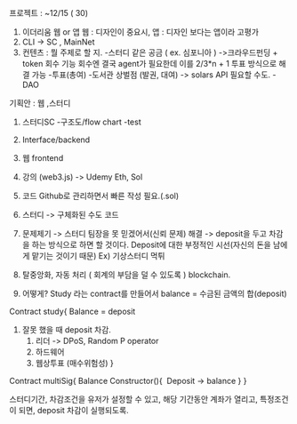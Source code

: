 프로젝트 : ~12/15 ( 30)
1.    이더리움
  웹 or 앱
  웹 : 디자인이 중요시,
  앱 : 디자인 보다는 앱이라 고평가
2.    CLI -> SC , MainNet
3.    컨텐츠 : 뭘 주제로 할 지.
  -스터디 같은 공금 ( ex. 심포니아 ) ->크라우드펀딩 + token 회수 기능
    회수엔 결국 agent가 필요한데 이를 2/3*n + 1 투표 방식으로 해결 가능
  -투표(총여)
  -도서관 상벌점 (발권, 대여) -> solars API 필요할 수도.
  -DAO


기획안 :
웹 ,스터디
1.    스터디SC
  -구조도/flow chart
  -test    
2.    Interface/backend
3.    웹 frontend

4.    강의 (web3.js) -> Udemy Eth, Sol
5.    코드 Github로 관리하면서 빠른 작성 필요.(.sol)
6.    스터디 -> 구체화된 수도 코드


1.    문제제기 -> 스터디 팀장을 못 믿겠어서(신뢰 문제)
  해결 -> deposit을 두고 차감을 하는 방식으로 하면 할 것이다.
  Deposit에 대한 부정적인 시선(자신의 돈을 남에게 맡기는 것이기 때문)
  Ex) 기상스터디 먹튀
2.    탈중앙화, 자동 처리 ( 회계의 부담을 덜 수 있도록 )
  blockchain.
3.    어떻게?
    Study 라는 contract를 만들어서 balance = 수금된 금액의 합(deposit)

Contract study{
Balance = deposit
1. 잘못 했을 때 deposit 차감.
    1) 리더 -> DPoS, Random P operator
    2) 하드웨어
    3) 웹상투표 (매수위험성)
    }

Contract multiSig{
Balance
Constructor(){
​        Deposit -> balance
}
}

스터디기간, 차감조건을 유저가 설정할 수 있고, 해당 기간동안 계좌가 열리고, 특정조건이 되면, deposit 차감이 실행되도록.